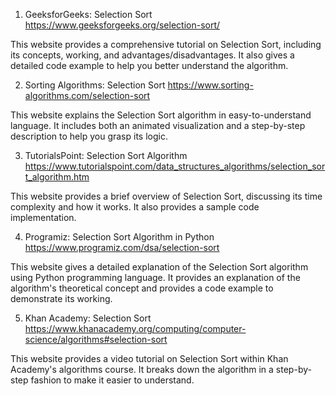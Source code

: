 

1. GeeksforGeeks: Selection Sort
https://www.geeksforgeeks.org/selection-sort/

This website provides a comprehensive tutorial on Selection Sort, including its concepts, working, and advantages/disadvantages. It also gives a detailed code example to help you better understand the algorithm.

2. Sorting Algorithms: Selection Sort
https://www.sorting-algorithms.com/selection-sort

This website explains the Selection Sort algorithm in easy-to-understand language. It includes both an animated visualization and a step-by-step description to help you grasp its logic.

3. TutorialsPoint: Selection Sort Algorithm
https://www.tutorialspoint.com/data_structures_algorithms/selection_sort_algorithm.htm

This website provides a brief overview of Selection Sort, discussing its time complexity and how it works. It also provides a sample code implementation.

4. Programiz: Selection Sort Algorithm in Python
https://www.programiz.com/dsa/selection-sort

This website gives a detailed explanation of the Selection Sort algorithm using Python programming language. It provides an explanation of the algorithm's theoretical concept and provides a code example to demonstrate its working.

5. Khan Academy: Selection Sort
https://www.khanacademy.org/computing/computer-science/algorithms#selection-sort

This website provides a video tutorial on Selection Sort within Khan Academy's algorithms course. It breaks down the algorithm in a step-by-step fashion to make it easier to understand.